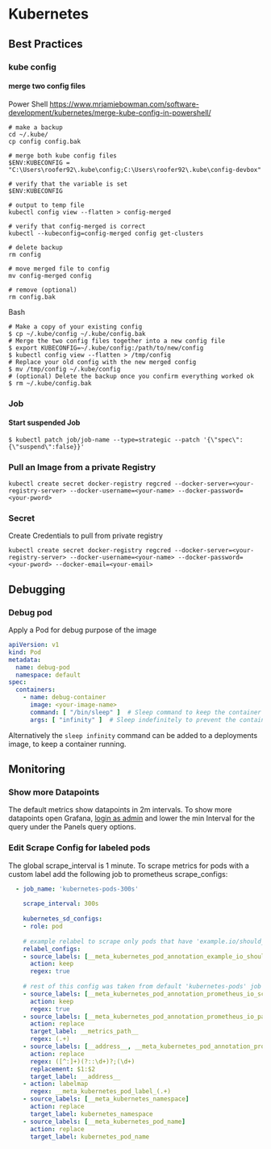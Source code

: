 # Kubernetes

## Best Practices

### kube config

#### merge two config files

Power Shell
https://www.mrjamiebowman.com/software-development/kubernetes/merge-kube-config-in-powershell/

```shell
# make a backup
cd ~/.kube/
cp config config.bak
 
# merge both kube config files
$ENV:KUBECONFIG = "C:\Users\roofer92\.kube\config;C:\Users\roofer92\.kube\config-devbox"
 
# verify that the variable is set
$ENV:KUBECONFIG
 
# output to temp file
kubectl config view --flatten > config-merged
 
# verify that config-merged is correct
kubectl --kubeconfig=config-merged config get-clusters
 
# delete backup
rm config
 
# move merged file to config
mv config-merged config
 
# remove (optional)
rm config.bak
```

Bash
```shell
# Make a copy of your existing config 
$ cp ~/.kube/config ~/.kube/config.bak 
# Merge the two config files together into a new config file 
$ export KUBECONFIG=~/.kube/config:/path/to/new/config 
$ kubectl config view --flatten > /tmp/config 
# Replace your old config with the new merged config 
$ mv /tmp/config ~/.kube/config 
# (optional) Delete the backup once you confirm everything worked ok 
$ rm ~/.kube/config.bak
```

### Job

#### Start suspended Job

```
$ kubectl patch job/job-name --type=strategic --patch '{\"spec\":{\"suspend\":false}}'
```

### Pull an Image from a private Registry
````
kubectl create secret docker-registry regcred --docker-server=<your-registry-server> --docker-username=<your-name> --docker-password=<your-pword>
````

### Secret

Create Credentials to pull from private registry
````
kubectl create secret docker-registry regcred --docker-server=<your-registry-server> --docker-username=<your-name> --docker-password=<your-pword> --docker-email=<your-email>
````

## Debugging

### Debug pod

Apply a Pod for debug purpose of the image

````yaml
apiVersion: v1
kind: Pod
metadata:
  name: debug-pod
  namespace: default
spec:
  containers:
    - name: debug-container
      image: <your-image-name>
      command: [ "/bin/sleep" ]  # Sleep command to keep the container running
      args: [ "infinity" ]  # Sleep indefinitely to prevent the container from exiting
````

Alternatively the ```sleep infinity``` command can be added to a deployments image, to keep a container running.



## Monitoring

### Show more Datapoints
The default metrics show datapoints in 2m intervals. To show more datapoints open Grafana, [login as admin](https://ranchermanager.docs.rancher.com/how-to-guides/advanced-user-guides/monitoring-alerting-guides/customize-grafana-dashboard) 
and lower the min Interval for the query under the Panels query options.

### Edit Scrape Config for labeled pods
The global scrape_interval is 1 minute. To scrape metrics for pods with a custom label add the following job to prometheus scrape_configs:

```yaml
  - job_name: 'kubernetes-pods-300s'
 
    scrape_interval: 300s
 
    kubernetes_sd_configs:
    - role: pod
 
    # example relabel to scrape only pods that have 'example.io/should_be_scraped_every_300s: "true"' annotation
    relabel_configs:
    - source_labels: [__meta_kubernetes_pod_annotation_example_io_should_be_scraped_every_300s]
      action: keep
      regex: true
 
    # rest of this config was taken from default 'kubernetes-pods' job already present in default Prometheus config
    - source_labels: [__meta_kubernetes_pod_annotation_prometheus_io_scrape]
      action: keep
      regex: true
    - source_labels: [__meta_kubernetes_pod_annotation_prometheus_io_path]
      action: replace
      target_label: __metrics_path__
      regex: (.+)
    - source_labels: [__address__, __meta_kubernetes_pod_annotation_prometheus_io_port]
      action: replace
      regex: ([^:]+)(?::\d+)?;(\d+)
      replacement: $1:$2
      target_label: __address__
    - action: labelmap
      regex: __meta_kubernetes_pod_label_(.+)
    - source_labels: [__meta_kubernetes_namespace]
      action: replace
      target_label: kubernetes_namespace
    - source_labels: [__meta_kubernetes_pod_name]
      action: replace
      target_label: kubernetes_pod_name
```

<!--

## Useful Links

### Cheatsheets
- []()
- []()

### Articles
- []()
- []()

### Youtube
- []()
- []()

### Pluralsight/Lynda/LinkedIn Learning Courses
- []()
- []()

### Books to read
- []()
- []()

### Stackoverflow
- []()
- []()

-->
